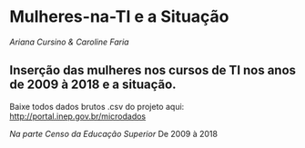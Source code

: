 # Mulheres-na-TI e a Situação
*Ariana Cursino & Caroline Faria*


## Inserção das mulheres nos cursos de TI nos anos de 2009 à 2018 e a situação.



Baixe todos dados brutos .csv do projeto aqui:
http://portal.inep.gov.br/microdados

*Na parte Censo da Educação Superior*
De 2009 à 2018
